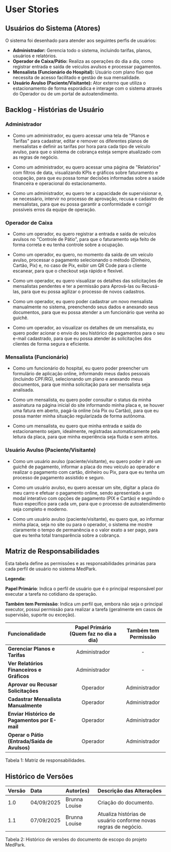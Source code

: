 # User Stories

## Usuários do Sistema (Atores)

O sistema foi desenhado para atender aos seguintes perfis de usuários:

- **Administrador:** Gerencia todo o sistema, incluindo tarifas, planos, usuários e relatórios.
- **Operador de Caixa/Pátio:** Realiza as operações do dia a dia, como registrar entrada e saída de veículos avulsos e processar pagamentos.
- **Mensalista (Funcionário do Hospital):** Usuário com plano fixo que necessita de acesso facilitado e gestão de sua mensalidade.
- **Usuário Avulso (Paciente/Visitante):** Ator externo que utiliza o estacionamento de forma esporádica e interage com o sistema através do Operador ou de um portal de autoatendimento.

## Backlog - Histórias de Usuário

### Administrador

- Como um administrador, eu quero acessar uma tela de "Planos e Tarifas" para cadastrar, editar e remover os diferentes planos de mensalistas e definir as tarifas por hora para cada tipo de veículo avulso, para que o sistema de cobrança esteja sempre atualizado com as regras de negócio.

- Como um administrador, eu quero acessar uma página de "Relatórios" com filtros de data, visualizando KPIs e gráficos sobre faturamento e ocupação, para que eu possa tomar decisões informadas sobre a saúde financeira e operacional do estacionamento.

- Como um administrador, eu quero ter a capacidade de supervisionar e, se necessário, intervir no processo de aprovação, recusa e cadastro de mensalistas, para que eu possa garantir a conformidade e corrigir possíveis erros da equipe de operação.

### Operador de Caixa

- Como um operador, eu quero registrar a entrada e saída de veículos avulsos no "Controle de Pátio", para que o faturamento seja feito de forma correta e eu tenha controle sobre a ocupação.

- Como um operador, eu quero, no momento da saída de um veículo avulso, processar o pagamento selecionando o método (Dinheiro, Cartão, Pix) e, no caso de Pix, exibir um QR Code para o cliente escanear, para que o checkout seja rápido e flexível.

- Como um operador, eu quero visualizar os detalhes das solicitações de mensalistas pendentes e ter a permissão para Aprová-las ou Recusá-las, para que eu possa agilizar o processo de novos cadastros.

- Como um operador, eu quero poder cadastrar um novo mensalista manualmente no sistema, preenchendo seus dados e anexando seus documentos, para que eu possa atender a um funcionário que venha ao guichê.

- Como um operador, ao visualizar os detalhes de um mensalista, eu quero poder acionar o envio do seu histórico de pagamentos para o seu e-mail cadastrado, para que eu possa atender às solicitações dos clientes de forma segura e eficiente.

### Mensalista (Funcionário)

- Como um funcionário do hospital, eu quero poder preencher um formulário de aplicação online, informando meus dados pessoais (incluindo CPF/RG), selecionando um plano e anexando meus documentos, para que minha solicitação para ser mensalista seja analisada.

- Como um mensalista, eu quero poder consultar o status da minha assinatura na página inicial do site informando minha placa e, se houver uma fatura em aberto, pagá-la online (via Pix ou Cartão), para que eu possa manter minha situação regularizada de forma autônoma.

- Como um mensalista, eu quero que minha entrada e saída do estacionamento sejam, idealmente, registradas automaticamente pela leitura da placa, para que minha experiência seja fluida e sem atritos.

### Usuário Avulso (Paciente/Visitante)

- Como um usuário avulso (paciente/visitante), eu quero poder ir até um guichê de pagamento, informar a placa do meu veículo ao operador e realizar o pagamento com cartão, dinheiro ou Pix, para que eu tenha um processo de pagamento assistido e seguro.

- Como um usuário avulso, eu quero acessar um site, digitar a placa do meu carro e efetuar o pagamento online, sendo apresentado a um modal interativo com opções de pagamento (PIX e Cartão) e seguindo o fluxo específico para cada um, para que o processo de autoatendimento seja completo e moderno.

- Como um usuário avulso (paciente/visitante), eu quero que, ao informar minha placa, seja no site ou para o operador, o sistema me mostre claramente o tempo de permanência e o valor exato a ser pago, para que eu tenha total transparência sobre a cobrança.

## Matriz de Responsabilidades

Esta tabela define as permissões e as responsabilidades primárias para cada perfil de usuário no sistema MedPark.

**Legenda:**

**Papel Primário**: Indica o perfil de usuário que é o principal responsável por executar a tarefa no cotidiano da operação.

**Também tem Permissão**: Indica um perfil que, embora não seja o principal executor, possui permissão para realizar a tarefa (geralmente em casos de supervisão, suporte ou exceção).

<div align="center">
  <table class="md-table">
    <thead>
      <tr>
        <th align="left">Funcionalidade</th>
        <th align="center">Papel Primário (Quem faz no dia a dia)</th>
        <th align="center">Também tem Permissão</th>
      </tr>
    </thead>
    <tbody>
      <tr>
        <td align="left"><strong>Gerenciar Planos e Tarifas</strong></td>
        <td align="center">Administrador</td>
        <td align="center">-</td>
      </tr>
      <tr>
        <td align="left"><strong>Ver Relatórios Financeiros e Gráficos</strong></td>
        <td align="center">Administrador</td>
        <td align="center">-</td>
      </tr>
      <tr>
        <td align="left"><strong>Aprovar ou Recusar Solicitações</strong></td>
        <td align="center">Operador</td>
        <td align="center">Administrador</td>
      </tr>
      <tr>
        <td align="left"><strong>Cadastrar Mensalista Manualmente</strong></td>
        <td align="center">Operador</td>
        <td align="center">Administrador</td>
      </tr>
      <tr>
        <td align="left"><strong>Enviar Histórico de Pagamentos por E-mail</strong></td>
        <td align="center">Operador</td>
        <td align="center">Administrador</td>
      </tr>
      <tr>
        <td align="left"><strong>Operar o Pátio (Entrada/Saída de Avulsos)</strong></td>
        <td align="center">Operador</td>
        <td align="center">Administrador</td>
      </tr>
    </tbody>
  </table>
</div>

<p class="caption">Tabela 1: Matriz de responsabilidades.</p>

## Histórico de Versões

<div align="center">
  <table class="md-table">
    <thead>
      <tr>
        <th align="left">Versão</th>
        <th align="left">Data</th>
        <th align="left">Autor(es)</th>
        <th align="left">Descrição das Alterações</th>
      </tr>
    </thead>
    <tbody>
      <tr>
        <td align="left">1.0</td>
        <td align="left">04/09/2025</td>
        <td align="left">Brunna Louise</td>
        <td align="left">Criação do documento.</td>
      </tr>
      <tr>
        <td align="left">1.1</td>
        <td align="left">07/09/2025</td>
        <td align="left">Brunna Louise</td>
        <td align="left">Atualiza histórias de usuário conforme novas regras de negócio.</td>
      </tr>
    </tbody>
  </table>
</div>

<p class="caption">Tabela 2: Histórico de versões do documento de escopo do projeto MedPark.</p>
